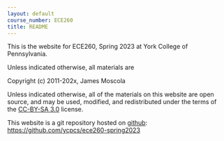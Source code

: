 ```yaml
---
layout: default
course_number: ECE260
title: README
---
```


This is the website for ECE260, Spring 2023 at York College of
Pennsylvania.

Unless indicated otherwise, all materials are

Copyright (c) 2011-202x, James Moscola

Unless indicated otherwise, all of the materials on this website
are open source, and may be used, modified, and redistributed
under the terms of the <a href="http://creativecommons.org/licenses/by-sa/3.0/us/">CC-BY-SA 3.0</a>
license.

This website is a git repository hosted on [github](https://github.com): <https://github.com/ycpcs/ece260-spring2023>
